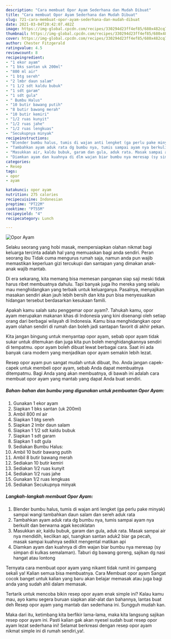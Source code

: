 ```yaml
---
description: "Cara membuat Opor Ayam Sederhana dan Mudah Dibuat"
title: "Cara membuat Opor Ayam Sederhana dan Mudah Dibuat"
slug: 721-cara-membuat-opor-ayam-sederhana-dan-mudah-dibuat
date: 2021-03-04T20:42:07.482Z
image: https://img-global.cpcdn.com/recipes/330294d23ff4ef85/680x482cq70/opor-ayam-foto-resep-utama.jpg
thumbnail: https://img-global.cpcdn.com/recipes/330294d23ff4ef85/680x482cq70/opor-ayam-foto-resep-utama.jpg
cover: https://img-global.cpcdn.com/recipes/330294d23ff4ef85/680x482cq70/opor-ayam-foto-resep-utama.jpg
author: Chester Fitzgerald
ratingvalue: 4.5
reviewcount: 8
recipeingredient:
- "1 ekor ayam"
- "1 bks santan uk 200ml"
- "800 ml air"
- "1 btg sereh"
- "2 lmbr daun salam"
- "1 1/2 sdt kaldu bubuk"
- "1 sdt garam"
- "1 sdt gula"
- " Bumbu Halus"
- "10 butir bawang putih"
- "8 butir bawang merah"
- "10 butir kemiri"
- "1/2 ruas kunyit"
- "1/2 ruas jahe"
- "1/2 ruas lengkuas"
- "Secukupnya minyak"
recipeinstructions:
- "Blender bumbu halus, tumis di wajan anti lengket (ga perlu pake minyak) sampai wangi tambahkan daun salam dan sereh aduk rata"
- "Tambahkan ayam aduk rata dg bumbu nya, tumis sampai ayam nya berkulit dan berwarna agak kecoklatan"
- "Masukkan air, kaldu bubuk, garam dan gula, aduk rata. Masak sampai air nya mendidih, kecilkan api, tuangkan santan aduk2 biar ga pecah, masak sampai kuahnya sedikit mengental matikan api"
- "Diamkan ayam dan kuahnya di dlm wajan biar bumbu nya meresap (sy simpan di kulkas semalaman). Taburi dg bawang goreng, sajikan dg nasi hangat atau lontong"
categories:
- Resep
tags:
- opor
- ayam

katakunci: opor ayam 
nutrition: 275 calories
recipecuisine: Indonesian
preptime: "PT22M"
cooktime: "PT55M"
recipeyield: "4"
recipecategory: Lunch

---
```



![Opor Ayam](https://img-global.cpcdn.com/recipes/330294d23ff4ef85/680x482cq70/opor-ayam-foto-resep-utama.jpg)

Selaku seorang yang hobi masak, mempersiapkan olahan nikmat bagi keluarga tercinta adalah hal yang memuaskan bagi anda sendiri. Peran seorang ibu Tidak cuma mengurus rumah saja, namun anda pun wajib memastikan keperluan gizi tercukupi dan santapan yang dimakan anak-anak wajib mantab.

Di era  sekarang, kita memang bisa memesan panganan siap saji meski tidak harus ribet membuatnya dahulu. Tapi banyak juga lho mereka yang selalu mau menghidangkan yang terbaik untuk keluarganya. Pasalnya, menyajikan masakan sendiri akan jauh lebih bersih dan kita pun bisa menyesuaikan hidangan tersebut berdasarkan kesukaan famili. 



Apakah kamu salah satu penggemar opor ayam?. Tahukah kamu, opor ayam merupakan makanan khas di Indonesia yang kini disenangi oleh setiap orang dari berbagai wilayah di Indonesia. Kamu bisa menghidangkan opor ayam olahan sendiri di rumah dan boleh jadi santapan favorit di akhir pekan.

Kita jangan bingung untuk menyantap opor ayam, sebab opor ayam tidak sukar untuk ditemukan dan juga kita pun boleh menghidangkannya sendiri di tempatmu. opor ayam boleh dibuat lewat berbagai cara. Saat ini ada banyak cara modern yang menjadikan opor ayam semakin lebih lezat.

Resep opor ayam pun sangat mudah untuk dibuat, lho. Anda jangan capek-capek untuk membeli opor ayam, sebab Anda dapat membuatnya ditempatmu. Bagi Anda yang akan membuatnya, di bawah ini adalah cara membuat opor ayam yang mantab yang dapat Anda buat sendiri.

<!--inarticleads1-->

##### Bahan-bahan dan bumbu yang digunakan untuk pembuatan Opor Ayam:

1. Gunakan 1 ekor ayam
1. Siapkan 1 bks santan (uk 200ml)
1. Ambil 800 ml air
1. Siapkan 1 btg sereh
1. Siapkan 2 lmbr daun salam
1. Siapkan 1 1/2 sdt kaldu bubuk
1. Siapkan 1 sdt garam
1. Siapkan 1 sdt gula
1. Sediakan  Bumbu Halus:
1. Ambil 10 butir bawang putih
1. Ambil 8 butir bawang merah
1. Sediakan 10 butir kemiri
1. Sediakan 1/2 ruas kunyit
1. Sediakan 1/2 ruas jahe
1. Gunakan 1/2 ruas lengkuas
1. Sediakan Secukupnya minyak




<!--inarticleads2-->

##### Langkah-langkah membuat Opor Ayam:

1. Blender bumbu halus, tumis di wajan anti lengket (ga perlu pake minyak) sampai wangi tambahkan daun salam dan sereh aduk rata
1. Tambahkan ayam aduk rata dg bumbu nya, tumis sampai ayam nya berkulit dan berwarna agak kecoklatan
1. Masukkan air, kaldu bubuk, garam dan gula, aduk rata. Masak sampai air nya mendidih, kecilkan api, tuangkan santan aduk2 biar ga pecah, masak sampai kuahnya sedikit mengental matikan api
1. Diamkan ayam dan kuahnya di dlm wajan biar bumbu nya meresap (sy simpan di kulkas semalaman). Taburi dg bawang goreng, sajikan dg nasi hangat atau lontong




Ternyata cara membuat opor ayam yang nikamt tidak rumit ini gampang sekali ya! Kalian semua bisa membuatnya. Cara Membuat opor ayam Sangat cocok banget untuk kalian yang baru akan belajar memasak atau juga bagi anda yang sudah ahli dalam memasak.

Tertarik untuk mencoba bikin resep opor ayam enak simple ini? Kalau kamu mau, ayo kamu segera buruan siapkan alat-alat dan bahannya, lantas buat deh Resep opor ayam yang mantab dan sederhana ini. Sungguh mudah kan. 

Maka dari itu, ketimbang kita berfikir lama-lama, maka kita langsung sajikan resep opor ayam ini. Pasti kalian gak akan nyesel sudah buat resep opor ayam lezat sederhana ini! Selamat berkreasi dengan resep opor ayam nikmat simple ini di rumah sendiri,ya!.


